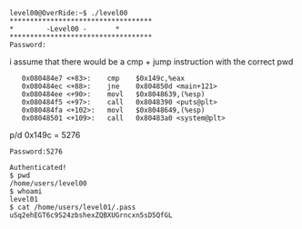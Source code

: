 ```
level00@OverRide:~$ ./level00
***********************************
* 	     -Level00 -		  *
***********************************
Password:
```

i assume that there would be a cmp + jump instruction with the correct pwd

```
   0x080484e7 <+83>:	cmp    $0x149c,%eax
   0x080484ec <+88>:	jne    0x804850d <main+121>
   0x080484ee <+90>:	movl   $0x8048639,(%esp)
   0x080484f5 <+97>:	call   0x8048390 <puts@plt>
   0x080484fa <+102>:	movl   $0x8048649,(%esp)
   0x08048501 <+109>:	call   0x80483a0 <system@plt>
```

p/d 0x149c = 5276

```
Password:5276

Authenticated!
$ pwd
/home/users/level00
$ whoami
level01
$ cat /home/users/level01/.pass
uSq2ehEGT6c9S24zbshexZQBXUGrncxn5sD5QfGL
```


